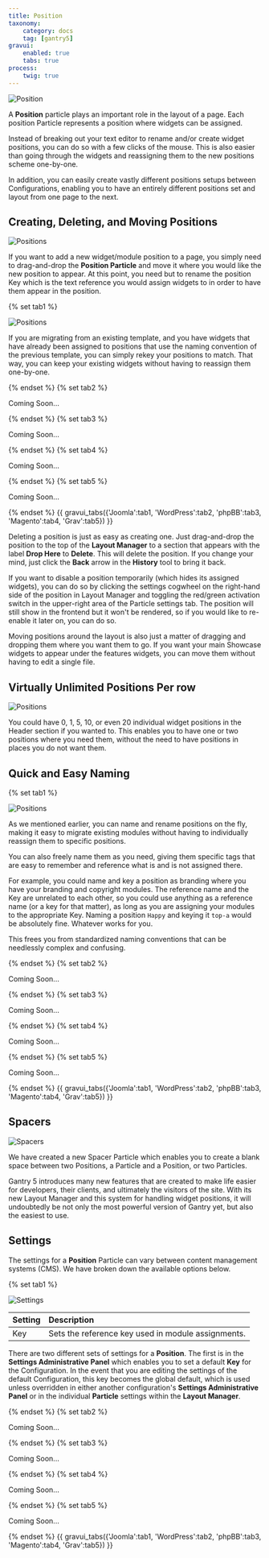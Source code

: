 ```yaml
---
title: Position
taxonomy:
    category: docs
    tag: [gantry5]
gravui:
    enabled: true
    tabs: true
process:
    twig: true
---
```


![Position](positions.png)

A **Position** particle plays an important role in the layout of a page. Each position Particle represents a position where widgets can be assigned.

Instead of breaking out your text editor to rename and/or create widget positions, you can do so with a few clicks of the mouse. This is also easier than going through the widgets and reassigning them to the new positions scheme one-by-one.

In addition, you can easily create vastly different positions setups between Configurations, enabling you to have an entirely different positions set and layout from one page to the next.

Creating, Deleting, and Moving Positions
-----

![Positions](positions_6.png)

If you want to add a new widget/module position to a page, you simply need to drag-and-drop the **Position Particle** and move it where you would like the new position to appear. At this point, you need but to rename the position Key which is the text reference you would assign widgets to in order to have them appear in the position.

{% set tab1 %}

![Positions](positions_1.png)

If you are migrating from an existing template, and you have widgets that have already been assigned to positions that use the naming convention of the previous template, you can simply rekey your positions to match. That way, you can keep your existing widgets without having to reassign them one-by-one.

{% endset %}
{% set tab2 %}

Coming Soon...

{% endset %}
{% set tab3 %}

Coming Soon...

{% endset %}
{% set tab4 %}

Coming Soon...

{% endset %}
{% set tab5 %}

Coming Soon...

{% endset %}
{{ gravui_tabs({'Joomla':tab1, 'WordPress':tab2, 'phpBB':tab3, 'Magento':tab4, 'Grav':tab5}) }}

Deleting a position is just as easy as creating one. Just drag-and-drop the position to the top of the **Layout Manager** to a section that appears with the label **Drop Here** to **Delete**. This will delete the position. If you change your mind, just click the **Back** arrow in the **History** tool to bring it back.

If you want to disable a position temporarily (which hides its assigned widgets), you can do so by clicking the settings cogwheel on the right-hand side of the position in Layout Manager and toggling the red/green activation switch in the upper-right area of the Particle settings tab. The position will still show in the frontend but it won't be rendered, so if you would like to re-enable it later on, you can do so.

Moving positions around the layout is also just a matter of dragging and dropping them where you want them to go. If you want your main Showcase widgets to appear under the features widgets, you can move them without having to edit a single file.

Virtually Unlimited Positions Per row
-----

![Positions](positions_4.png)

You could have 0, 1, 5, 10, or even 20 individual widget positions in the Header section if you wanted to. This enables you to have one or two positions where you need them, without the need to have positions in places you do not want them.

Quick and Easy Naming
-----

{% set tab1 %}

![Positions](positions_2.png)

As we mentioned earlier, you can name and rename positions on the fly, making it easy to migrate existing modules without having to individually reassign them to specific positions.

You can also freely name them as you need, giving them specific tags that are easy to remember and reference what is and is not assigned there.

For example, you could name and key a position as branding where you have your branding and copyright modules. The reference name and the Key are unrelated to each other, so you could use anything as a reference name (or a key for that matter), as long as you are assigning your modules to the appropriate Key. Naming a position `Happy` and keying it `top-a` would be absolutely fine. Whatever works for you.

This frees you from standardized naming conventions that can be needlessly complex and confusing.

{% endset %}
{% set tab2 %}

Coming Soon...

{% endset %}
{% set tab3 %}

Coming Soon...

{% endset %}
{% set tab4 %}

Coming Soon...

{% endset %}
{% set tab5 %}

Coming Soon...

{% endset %}
{{ gravui_tabs({'Joomla':tab1, 'WordPress':tab2, 'phpBB':tab3, 'Magento':tab4, 'Grav':tab5}) }}

Spacers
-----

![Spacers](positions_5.png)

We have created a new Spacer Particle which enables you to create a blank space between two Positions, a Particle and a Position, or two Particles.

Gantry 5 introduces many new features that are created to make life easier for developers, their clients, and ultimately the visitors of the site. With its new Layout Manager and this system for handling widget positions, it will undoubtedly be not only the most powerful version of Gantry yet, but also the easiest to use.

Settings
-----

The settings for a **Position** Particle can vary between content management systems (CMS). We have broken down the available options below.

{% set tab1 %}

![Settings](positions_settings_j.png)

| Setting | Description                                        |
| :------ | :----------------------------------                |
| Key     | Sets the reference key used in module assignments. |

There are two different sets of settings for a **Position**. The first is in the **Settings Administrative Panel** which enables you to set a default **Key** for the Configuration. In the event that you are editing the settings of the default Configuration, this key becomes the global default, which is used unless overridden in either another configuration's **Settings Administrative Panel** or in the individual **Particle** settings within the **Layout Manager**.

{% endset %}
{% set tab2 %}

Coming Soon...

{% endset %}
{% set tab3 %}

Coming Soon...

{% endset %}
{% set tab4 %}

Coming Soon...

{% endset %}
{% set tab5 %}

Coming Soon...

{% endset %}
{{ gravui_tabs({'Joomla':tab1, 'WordPress':tab2, 'phpBB':tab3, 'Magento':tab4, 'Grav':tab5}) }}
